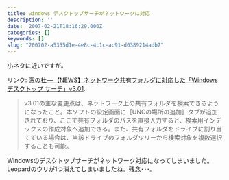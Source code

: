 ```yaml
---
title: windows デスクトップサーチがネットワークに対応
description: ''
date: '2007-02-21T18:16:29.000Z'
categories: []
keywords: []
slug: "200702-a5355d1e-4e8c-4c1c-ac91-d0389214adb7"
---
```

小ネタに近いですが。

リンク: [窓の杜 — 【NEWS】ネットワーク共有フォルダに対応した「Windows デスクトップ サーチ」v3.01](http://www.forest.impress.co.jp/article/2007/02/21/wds301.html "窓の杜 - 【NEWS】ネットワーク共有フォルダに対応した「Windows デスクトップ サーチ」v3.01").

> v3.01の主な変更点は、ネットワーク上の共有フォルダを検索できるようになったこと。本ソフトの設定画面に［UNCの場所の追加］タブが追加されており、ここで共有フォルダのパスを直接入力すると、検索用インデックスの作成対象へ追加できる。また、共有フォルダをドライブに割り当てている場合は、当該ドライブのフォルダツリーから検索対象を複数選択することも可能。

Windowsのデスクトップサーチがネットワーク対応になってしまいました。Leopardのウリが1つ消えてしまいましたね。残念･･･。